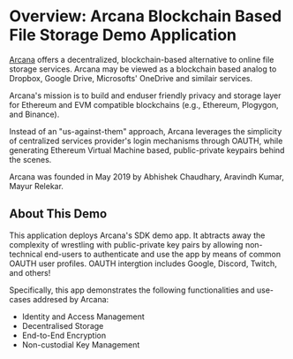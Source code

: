 # Overview: Arcana Blockchain Based File Storage Demo Application

[Arcana](https://arcana.network/) offers a decentralized, blockchain-based alternative to online file storage services.  Arcana may be viewed as a blockchain based analog to Dropbox, Google Drive, Microsofts' OneDrive and similair services. 

Arcana's mission is to build and enduser friendly privacy and storage layer for Ethereum and EVM compatible blockchains (e.g., Ethereum, Plogygon, and Binance).

Instead of an "us-against-them" approach, Arcana leverages the simplicity of centralized services provider's login mechanisms through OAUTH, while generating Ethereum Virtual Machine based, public-private keypairs behind the scenes.
 
Arcana was founded in May 2019 by Abhishek Chaudhary, Aravindh Kumar, Mayur Relekar.

## About This Demo

This application deploys Arcana's SDK demo app. It abtracts away the complexity of wrestling with public-private key pairs by allowing non-technical end-users to authenticate and use the app by means of common OAUTH user profiles.  OAUTH intergtion includes Google, Discord, Twitch, and others!

Specifically, this app demonstrates the following functionalities and use-cases addresed by Arcana:

* Identity and Access Management
* Decentralised Storage
* End-to-End Encryption
* Non-custodial Key Management
